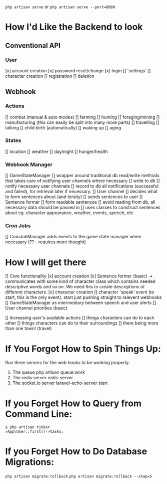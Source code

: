 `php artisan serve` or `php artisan serve --port=8080`

# How I'd Like the Backend to look

## Conventional API
### User
[x] account creation
[x] password reset/change
[x] login
[] 'settings'
[] character creation
[] registration
[] deletion

## Webhook
### Actions
[] combat (manual & auto modes)
[] farming
[] hunting
[] foraging/mining
[] manufacturing (this can easily be split into many more parts)
[] travelling
[] talking
[] child birth (automatically)
[] waking up
[] aging

### States
[] location
[] weather
[] day/night
[] hunger/health

### Webhook Manager
[] GameStateManager
	[] wrapper around traditional db read/write methods that takes care of notifying user channels where necessary
	[] write to db
	[] notify necessary user channels
	[] record to db all notifications (successful and failed), for retrieval later if necessary.
[] User channel
	[] decides what to form sentences about (and tersity)
	[] sends sentences to user
[] Sentence former
	[] form readable sentences
	[] avoid reading from db, all necessary data should be passed in
	[] uses classes to construct sentences about eg. character appearance, weather, events, speech, etc

### Cron Jobs
[] CronJobManager adds events to the game state manager when necessary (?? - requires more thought)

# How I will get there
[] Core functionality
	[x] account creation
	[x] Sentence former (basic) -> communicates with some kind of character class which contains needed descriptive words and so on. We need this to create descriptions of different characters.
	[x] character creation
	[] character 'speak' event (to start, this is the only event). start just pushing straight to relevent webhooks
	[] GameStateManager as intermediary between speech and user alerts
	[] User channel priorities (basic)

[] Increasing user's available actions
	[] things characters can do to each other
	[] things characters can do to their surroundings
	[] there being more than one town! (travel)


# If You Forgot How to Spin Things Up:
Run three servers for the web hooks to be working properly:

1. The queue
	php artisan queue:work
2. The redis server
	redis-server
3. The socket.io server
	laravel-echo-server start

# If you Forget How to Query from Command Line:
```
$ php artisan tinker
>App\User::first()->tasks;
```

# If you Forget How to Do Database Migrations:
`php artisan migrate:rollback`
`php artisan migrate:rollback --step=5`
